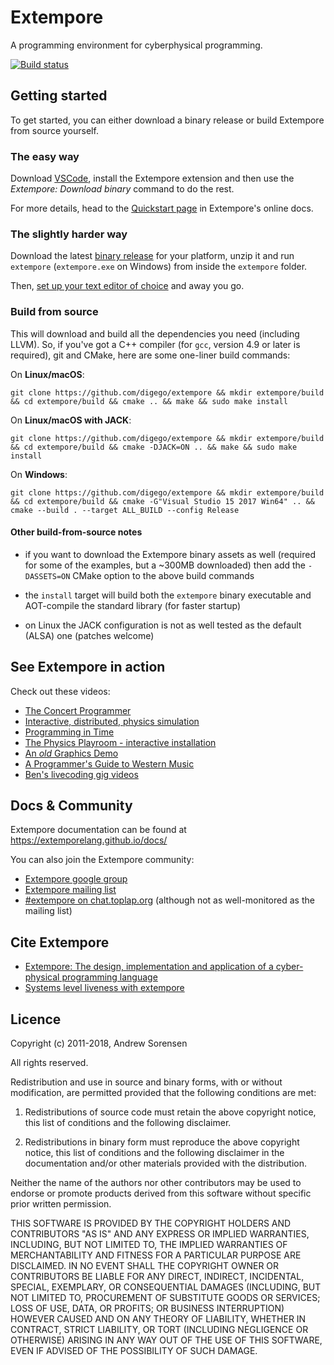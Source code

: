 # Extempore

A programming environment for cyberphysical programming.

[![Build status](https://badge.buildkite.com/1c333a08100a9d083983b6c816e6f0163158e0f7f61da8490a.svg)](https://buildkite.com/extemporelang/tests)

## Getting started

To get started, you can either download a binary release or build Extempore from
source yourself.

### The easy way

Download [VSCode](https://code.visualstudio.com/), install the Extempore
extension and then use the _Extempore: Download binary_ command to do the rest.

For more details, head to the [Quickstart
page](https://extemporelang.github.io/docs/overview/quickstart/) in Extempore's
online docs.

### The slightly harder way

Download the latest [binary
release](https://github.com/digego/extempore/releases) for your platform, unzip
it and run `extempore` (`extempore.exe` on Windows) from inside the `extempore`
folder.

Then, [set up your text editor of
choice](https://extemporelang.github.io/docs/guides/editor-support/) and away
you go.

### Build from source

This will download and build all the dependencies you need (including LLVM). So,
if you've got a C++ compiler (for `gcc`, version 4.9 or later is required), git
and CMake, here are some one-liner build commands:

On **Linux/macOS**:

    git clone https://github.com/digego/extempore && mkdir extempore/build && cd extempore/build && cmake .. && make && sudo make install
    
On **Linux/macOS with JACK**:

    git clone https://github.com/digego/extempore && mkdir extempore/build && cd extempore/build && cmake -DJACK=ON .. && make && sudo make install
    
On **Windows**:

    git clone https://github.com/digego/extempore && mkdir extempore/build && cd extempore/build && cmake -G"Visual Studio 15 2017 Win64" .. && cmake --build . --target ALL_BUILD --config Release

#### Other build-from-source notes

- if you want to download the Extempore binary assets as well (required for some
  of the examples, but a ~300MB downloaded) then add the `-DASSETS=ON` CMake
  option to the above build commands

- the `install` target will build both the `extempore` binary executable and
  AOT-compile the standard library (for faster startup)

- on Linux the JACK configuration is not as well tested as the default (ALSA)
  one (patches welcome)

## See Extempore in action

Check out these videos:

- [The Concert Programmer](https://www.youtube.com/watch?v=yY1FSsUV-8c)
- [Interactive, distributed, physics simulation](https://vimeo.com/126577281)
- [Programming in Time](https://www.youtube.com/watch?v=Sg2BjFQnr9s)
- [The Physics Playroom - interactive installation](https://vimeo.com/58239256)
- [An *old* Graphics Demo](https://vimeo.com/37293927)
- [A Programmer's Guide to Western Music](https://www.youtube.com/watch?v=xpSYWd_aIiI)
- [Ben's livecoding gig videos](https://benswift.me/livecoding/)

## Docs & Community

Extempore documentation can be found at https://extemporelang.github.io/docs/

You can also join the Extempore community:

- [Extempore google group](http://groups.google.com/group/extemporelang)
- [Extempore mailing list](mailto:extemporelang@googlegroups.com)
- [#extempore on chat.toplap.org](https://chat.toplap.org/home) (although not as
  well-monitored as the mailing list)

## Cite Extempore

- [Extempore: The design, implementation and application of a cyber-physical programming language](https://openresearch-repository.anu.edu.au/handle/1885/144603)
- [Systems level liveness with extempore](https://dl.acm.org/citation.cfm?id=3133858)

## Licence

Copyright (c) 2011-2018, Andrew Sorensen

All rights reserved.

Redistribution and use in source and binary forms, with or without 
modification, are permitted provided that the following conditions are met:

1. Redistributions of source code must retain the above copyright notice, 
   this list of conditions and the following disclaimer.

2. Redistributions in binary form must reproduce the above copyright notice,
   this list of conditions and the following disclaimer in the documentation 
   and/or other materials provided with the distribution.

Neither the name of the authors nor other contributors may be used to endorse
or promote products derived from this software without specific prior written 
permission.

THIS SOFTWARE IS PROVIDED BY THE COPYRIGHT HOLDERS AND CONTRIBUTORS "AS IS" 
AND ANY EXPRESS OR IMPLIED WARRANTIES, INCLUDING, BUT NOT LIMITED TO, THE 
IMPLIED WARRANTIES OF MERCHANTABILITY AND FITNESS FOR A PARTICULAR PURPOSE 
ARE DISCLAIMED. IN NO EVENT SHALL THE COPYRIGHT OWNER OR CONTRIBUTORS BE 
LIABLE FOR ANY DIRECT, INDIRECT, INCIDENTAL, SPECIAL, EXEMPLARY, OR 
CONSEQUENTIAL DAMAGES (INCLUDING, BUT NOT LIMITED TO, PROCUREMENT OF 
SUBSTITUTE GOODS OR SERVICES; LOSS OF USE, DATA, OR PROFITS; OR BUSINESS 
INTERRUPTION) HOWEVER CAUSED AND ON ANY THEORY OF LIABILITY, WHETHER IN 
CONTRACT, STRICT LIABILITY, OR TORT (INCLUDING NEGLIGENCE OR OTHERWISE) 
ARISING IN ANY WAY OUT OF THE USE OF THIS SOFTWARE, EVEN IF ADVISED OF THE 
POSSIBILITY OF SUCH DAMAGE.
